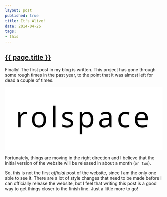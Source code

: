 ```yaml
---
layout: post
published: true
title: It's Alive!
date: 2014-04-26
tags:
- this
---
```

<h2 class="article-title">
  <a href="{{ page.url | prepend: site.baseurl }}">{{ page.title }}</a>
</h2>

Finally! The first post in my blog is written. This project has gone through some rough times in the past year, to the point that it was almost left for dead a couple of times.

<img class="center-block img-fluid lazyload" src="/assets/images/170213/logo.jpg" alt="Rolspace" />

Fortunately, things are moving in the right direction and I believe that the initial version of the website will be released in about a month (`or two`).

<!--more-->

So, this is not the first <em>official</em> post of the website, since I am the only one able to see it. There are a lot of style changes that need to be made before I can officially release the website, but I feel that writing this post is a good way to get things closer to the finish line. Just a little more to go!